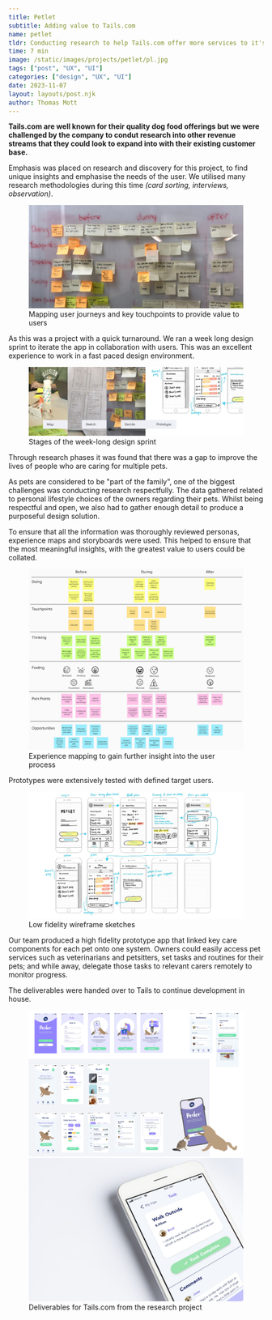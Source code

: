 ```yaml
---
title: Petlet
subtitle: Adding value to Tails.com
name: petlet
tldr: Conducting research to help Tails.com offer more services to it's to existing user base.
time: 7 min
image: /static/images/projects/petlet/pl.jpg
tags: ["post", "UX", "UI"]
categories: ["design", "UX", "UI"]
date: 2023-11-07
layout: layouts/post.njk
author: Thomas Mott
---
```


**Tails.com are well known for their quality dog food offerings but we were challenged by the company to condut research into other revenue streams that they could look to expand into with their existing customer base.**

Emphasis was placed on research and discovery for this project, to find unique insights and emphasise the needs of the user. We utilised many research methodologies during this time _(card sorting, interviews, observation)_.

<figure>
	<img
		src="/static/images/projects/petlet/pl-e.png"
		alt="brainstorming on whiteboards"
	/>
	<figcaption>
		Mapping user journeys and key touchpoints to provide
		value to users
	</figcaption>
</figure>

As this was a project with a quick turnaround. We ran a week long design sprint to iterate the app in collaboration with users. This was an excellent experience to work in a fast paced design environment.

<figure>
	<img
		src="/static/images/projects/petlet/pl-j.png"
		alt="design sprint process"
		style="height: auto"
	/>
	<figcaption>
		Stages of the week-long design sprint
	</figcaption>
</figure>

Through research phases it was found that there was a gap to improve the lives of people who are caring for multiple pets.

As pets are considered to be "part of the family", one of the biggest challenges was conducting research respectfully. The data gathered related to personal lifestyle choices of the owners regarding their pets. Whilst being respectful and open, we also had to gather enough detail to produce a purposeful
design solution.

To ensure that all the information was thoroughly reviewed personas, experience maps and storyboards were used. This helped to ensure that the most meaningful insights, with the greatest value to users could be collated.

<figure>
	<img
		src="/static/images/projects/petlet/pl-em.png"
		alt="experience map"
		style="height: auto"
	/>
	<figcaption>
		Experience mapping to gain further insight into the user
		process
	</figcaption>
</figure>

Prototypes were extensively tested with defined target users.

<figure>
	<img
		src="/static/images/projects/petlet/pl-1.png"
		alt="wireframes of petlet app"
		style="height: auto"
	/>
	<figcaption>
		Low fidelity wireframe sketches
	</figcaption>
</figure>

Our team produced a high fidelity prototype app that linked key care components for each pet onto one system. Owners could easily access pet services such as veterinarians and petsitters, set tasks and routines for their pets; and while away, delegate those tasks to relevant carers remotely to monitor progress.

The deliverables were handed over to Tails to continue development in house.

<figure>
	<img
		src="/static/images/projects/petlet/pl-m.png"
		alt="petlet app flow"
		style="height: auto"
	/>
	<img
		src="/static/images/projects/petlet/pl.jpg"
		alt="petlet mobile mock up"
	/>
	<figcaption>
		Deliverables for Tails.com from the research project
	</figcaption>
</figure>
